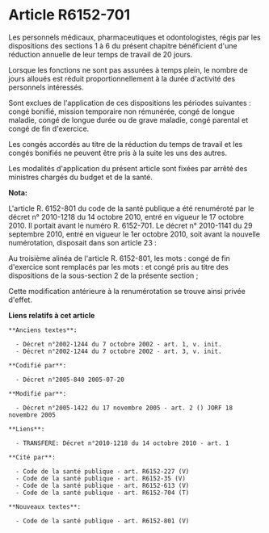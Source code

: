 # Article R6152-701

Les personnels médicaux, pharmaceutiques et odontologistes, régis par les dispositions des sections 1 à 6 du présent chapitre
bénéficient d'une réduction annuelle de leur temps de travail de 20 jours.

Lorsque les fonctions ne sont pas assurées à temps plein, le nombre de jours alloués est réduit proportionnellement à la
durée d'activité des personnels intéressés.

Sont exclues de l'application de ces dispositions les périodes suivantes : congé bonifié, mission temporaire non rémunérée,
congé de longue maladie, congé de longue durée ou de grave maladie, congé parental et congé de fin d'exercice.

Les congés accordés au titre de la réduction du temps de travail et les congés bonifiés ne peuvent être pris à la suite les
uns des autres.

Les modalités d'application du présent article sont fixées par arrêté des ministres chargés du budget et de la santé.

**Nota:**

L'article R. 6152-801 du code de la santé publique a été renuméroté par le décret n° 2010-1218 du 14 octobre 2010, entré en
vigueur le 17 octobre 2010. Il portait avant le numéro R. 6152-701. Le décret n° 2010-1141 du 29 septembre 2010, entré en
vigueur le 1er octobre 2010, soit avant la nouvelle numérotation, disposait dans son article 23 :

Au troisième alinéa de l'article R. 6152-801, les mots : congé de fin d'exercice sont remplacés par les mots : et congé pris
au titre des dispositions de la sous-section 2 de la présente section ; 

Cette modification antérieure à la renumérotation se trouve ainsi privée d'effet.

**Liens relatifs à cet article**

	**Anciens textes**:

	  - Décret n°2002-1244 du 7 octobre 2002 - art. 1, v. init.
	  - Décret n°2002-1244 du 7 octobre 2002 - art. 3, v. init.

	**Codifié par**:

	  - Décret n°2005-840 2005-07-20

	**Modifié par**:

	  - Décret n°2005-1422 du 17 novembre 2005 - art. 2 () JORF 18 novembre 2005

	**Liens**:

	  - TRANSFERE: Décret n°2010-1218 du 14 octobre 2010 - art. 1

	**Cité par**:

	  - Code de la santé publique - art. R6152-227 (V)
	  - Code de la santé publique - art. R6152-35 (V)
	  - Code de la santé publique - art. R6152-613 (V)
	  - Code de la santé publique - art. R6152-704 (T)

	**Nouveaux textes**:

	  - Code de la santé publique - art. R6152-801 (V)

